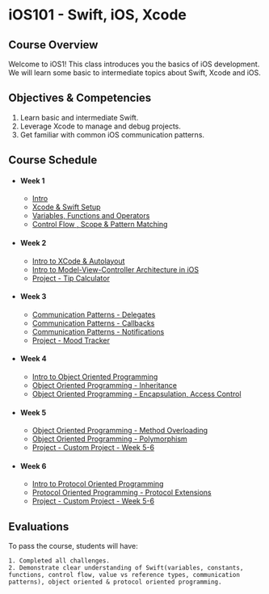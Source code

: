 # iOS101 - Swift, iOS, Xcode

## Course Overview

Welcome to iOS1! This class introduces you the basics of iOS development. We will learn some basic to intermediate topics about Swift, Xcode and iOS.

## Objectives & Competencies

1. Learn basic and intermediate Swift.
2. Leverage Xcode to manage and debug projects.
3. Get familiar with common iOS communication patterns.

## Course Schedule

- #### Week 1
    - [Intro](00-Intro)
    - [Xcode & Swift Setup](01-Xcode-Swift-Setup)
    - [Variables, Functions and Operators](02-Variables-Functions-Operators)
    - [Control Flow , Scope & Pattern Matching](03-Control-Flow-&-Pattern-Matching)

- #### Week 2
    - [Intro to XCode & Autolayout](04-Intro-To-XCode-&-Autolayout)
    - [Intro to Model-View-Controller Architecture in iOS](05-Intro-to-MVC-iOS)
    - [Project - Tip Calculator]()

- #### Week 3
    - [Communication Patterns - Delegates](06-Communication-Patterns-Delegates)
    - [Communication Patterns - Callbacks](06-Communication-Patterns-Callbacks)
    - [Communication Patterns - Notifications](06-Communication-Patterns-Notifications)
    - [Project - Mood Tracker]()
    
- #### Week 4
    - [Intro to Object Oriented Programming](05-Intro-to-object-oriented-programming)
    - [Object Oriented Programming - Inheritance](06-OOP-Inheritance)
    - [Object Oriented Programming - Encapsulation, Access Control](06-OOP-Encapsulation)
    
- #### Week 5
    - [Object Oriented Programming - Method Overloading](06-Method-Overloading)
    - [Object Oriented Programming - Polymorphism](06-OOP-Polymorphism)
    - [Project - Custom Project - Week 5-6](10-Custom-Project)
    
- #### Week 6
    - [Intro to Protocol Oriented Programming](06-Protocol)
    - [Protocol Oriented Programming - Protocol Extensions](06-Protocol-Extensions)
    - [Project - Custom Project - Week 5-6](10-Custom-Project)
    
## Evaluations

To pass the course, students will have:

    1. Completed all challenges.
    2. Demonstrate clear understanding of Swift(variables, constants, functions, control flow, value vs reference types, communication patterns), object oriented & protocol oriented programming.
    
